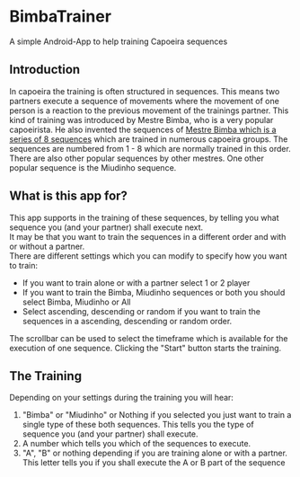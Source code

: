 # BimbaTrainer
A simple Android-App to help training Capoeira sequences
## Introduction
In capoeira the training is often structured in sequences. This means two partners execute a sequence of movements
where the movement of one person is a reaction to the previous movement of the trainings partner.
This kind of training was introduced by Mestre Bimba, who is a very popular capoeirista. He also invented the sequences
of [Mestre Bimba which is a series of 8 sequences](https://www.youtube.com/watch?v=C7l44vIrLgE) which are trained in
numerous capoeira groups. The sequences are numbered from 1 - 8 which are normally trained in this order.
There are also other popular sequences by other mestres. One other popular sequence is the Miudinho sequence.

## What is this app for?
This app supports in the training of these sequences, by telling you what sequence you (and your partner) shall execute
next.<br/>
It may be that you want to train the sequences in a different order and with or without a partner.<br/>
There are different settings which you can modify to specify how you want to train:
- If you want to train alone or with a partner select 1 or 2 player
- If you want to train the Bimba, Miudinho sequences or both you should select Bimba, Miudinho or All
- Select ascending, descending or random if you want to train the sequences in a ascending, descending or random order.
  <br/>

The scrollbar can be used to select the timeframe which is available for the execution of one sequence.
Clicking the "Start" button starts the training.

## The Training
Depending on your settings during the training you will hear:
1. "Bimba" or "Miudinho" or Nothing if you selected you just want to train a single type of these both sequences.
   This tells you the type of sequence you (and your partner) shall execute.
2. A number which tells you which of the sequences to execute.
3. "A", "B" or nothing depending if you are training alone or with a partner. This letter tells you if you shall execute
   the A or B part of the sequence
